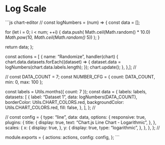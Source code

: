 Log Scale
=========

\`\`\`js chart-editor // const logNumbers = (num) =&gt; { const data = \[\];

for (let i = 0; i &lt; num; ++i) { data.push( Math.ceil(Math.random() \* 10.0) *Math.pow(10, Math.ceil(Math.random()* 5)) ); }

return data; };

const actions = \[ { name: “Randomize”, handler(chart) { chart.data.datasets.forEach((dataset) =&gt; { dataset.data = logNumbers(chart.data.labels.length); }); chart.update(); }, },\]; //

// const DATA\_COUNT = 7; const NUMBER\_CFG = { count: DATA\_COUNT, min: 0, max: 100 };

const labels = Utils.months({ count: 7 }); const data = { labels: labels, datasets: \[ { label: “Dataset 1”, data: logNumbers(DATA\_COUNT), borderColor: Utils.CHART\_COLORS.red, backgroundColor: Utils.CHART\_COLORS.red, fill: false, }, \], }; //

// const config = { type: “line”, data: data, options: { responsive: true, plugins: { title: { display: true, text: “Chart.js Line Chart - Logarithmic”, }, }, scales: { x: { display: true, }, y: { display: true, type: “logarithmic”, }, }, }, }; //

module.exports = { actions: actions, config: config, }; \`\`\`
